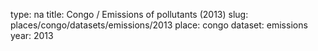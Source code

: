 type: na
title: Congo / Emissions of pollutants (2013)
slug: places/congo/datasets/emissions/2013
place: congo
dataset: emissions
year: 2013

